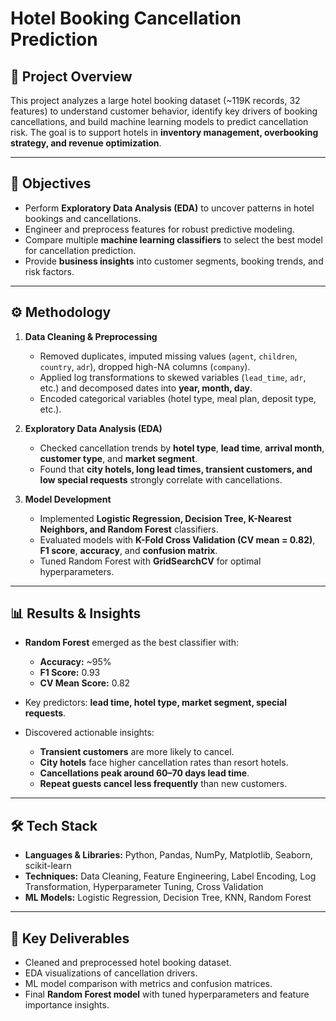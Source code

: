  

# Hotel Booking Cancellation Prediction

## 📌 Project Overview

This project analyzes a large hotel booking dataset (\~119K records, 32 features) to understand customer behavior, identify key drivers of booking cancellations, and build machine learning models to predict cancellation risk. The goal is to support hotels in **inventory management, overbooking strategy, and revenue optimization**.

---

## 🎯 Objectives

* Perform **Exploratory Data Analysis (EDA)** to uncover patterns in hotel bookings and cancellations.
* Engineer and preprocess features for robust predictive modeling.
* Compare multiple **machine learning classifiers** to select the best model for cancellation prediction.
* Provide **business insights** into customer segments, booking trends, and risk factors.

---

## ⚙️ Methodology

1. **Data Cleaning & Preprocessing**

   * Removed duplicates, imputed missing values (`agent`, `children`, `country`, `adr`), dropped high-NA columns (`company`).
   * Applied log transformations to skewed variables (`lead_time`, `adr`, etc.) and decomposed dates into **year, month, day**.
   * Encoded categorical variables (hotel type, meal plan, deposit type, etc.).

2. **Exploratory Data Analysis (EDA)**

   * Checked cancellation trends by **hotel type**, **lead time**, **arrival month**, **customer type**, and **market segment**.
   * Found that **city hotels, long lead times, transient customers, and low special requests** strongly correlate with cancellations.

3. **Model Development**

   * Implemented **Logistic Regression, Decision Tree, K-Nearest Neighbors, and Random Forest** classifiers.
   * Evaluated models with **K-Fold Cross Validation (CV mean = 0.82)**, **F1 score**, **accuracy**, and **confusion matrix**.
   * Tuned Random Forest with **GridSearchCV** for optimal hyperparameters.

---

## 📊 Results & Insights

* **Random Forest** emerged as the best classifier with:

  * **Accuracy:** \~95%
  * **F1 Score:** 0.93
  * **CV Mean Score:** 0.82
* Key predictors: **lead time, hotel type, market segment, special requests**.
* Discovered actionable insights:

  * **Transient customers** are more likely to cancel.
  * **City hotels** face higher cancellation rates than resort hotels.
  * **Cancellations peak around 60–70 days lead time**.
  * **Repeat guests cancel less frequently** than new customers.

---

## 🛠️ Tech Stack

* **Languages & Libraries:** Python, Pandas, NumPy, Matplotlib, Seaborn, scikit-learn
* **Techniques:** Data Cleaning, Feature Engineering, Label Encoding, Log Transformation, Hyperparameter Tuning, Cross Validation
* **ML Models:** Logistic Regression, Decision Tree, KNN, Random Forest

---

## 🚀 Key Deliverables

* Cleaned and preprocessed hotel booking dataset.
* EDA visualizations of cancellation drivers.
* ML model comparison with metrics and confusion matrices.
* Final **Random Forest model** with tuned hyperparameters and feature importance insights. 
